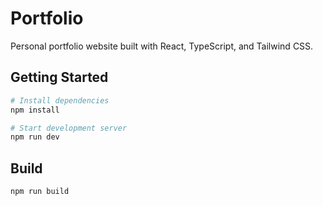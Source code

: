 # Portfolio

Personal portfolio website built with React, TypeScript, and Tailwind CSS.

## Getting Started

```bash
# Install dependencies
npm install

# Start development server
npm run dev
```

## Build

```bash
npm run build
```
